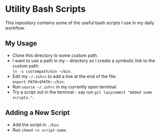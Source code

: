 # Utility Bash Scripts
This repository contains some of the useful bash scripts I use in my daily workflow.

## My Usage
- Clone this directory to some custom path.
- I want to use a path in my `~` directory so I create a symbolic link to the custom path:  
    `ln -s custompath/bin ~/bin`.
- Edit my `~/.zshrc` to add a line at the end of the file:      
    `export PATH=$PATH:~/bin`.
- Run `source ~/.zshrc` in my currently open terminal.
- Try a script out in the terminal - say run `git lazycommit "Added some scripts."`.


## Adding a New Script
- Add the script in `./bin`.
- Run `chmod +x script-name`.
